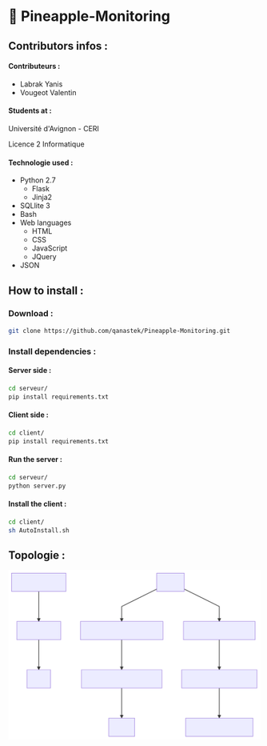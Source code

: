 # :pineapple: Pineapple-Monitoring

## Contributors infos :

#### Contributeurs :
* Labrak Yanis
* Vougeot Valentin

#### Students at :

Université d'Avignon - CERI

Licence 2 Informatique

#### Technologie used :

* Python 2.7
    * Flask
    * Jinja2
* SQLlite 3
* Bash
* Web languages
    * HTML
    * CSS
    * JavaScript
    * JQuery
* JSON

## How to install :

### Download :

```bash
git clone https://github.com/qanastek/Pineapple-Monitoring.git
```

### Install dependencies :

#### Server side :
```bash
cd serveur/
pip install requirements.txt
```

#### Client side :
```bash
cd client/
pip install requirements.txt
```

#### Run the server :
```bash
cd serveur/
python server.py
```

#### Install the client :
```bash
cd client/
sh AutoInstall.sh
```

## Topologie :

![Diagramme](./mermaid-diagram.svg)
